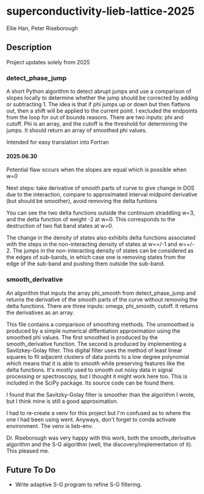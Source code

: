 # superconductivity-lieb-lattice-2025
Ellie Han, Peter Riseborough

## Description

Project updates solely from 2025

### detect_phase_jump

A short Python algorithm to detect abrupt jumps and use a comparison of slopes locally to determine whether the jump should be corrected by adding or subtracting 1. The idea is that if phi jumps up or down but then flattens out, then a shift will be applied to the current point. I excluded the endpoints from the loop for out of bounds reasons. There are two inputs: phi and cutoff. Phi is an array, and the cutoff is the threshold for determining the jumps. It should return an array of smoothed phi values.

Intended for easy translation into Fortran

#### 2025.06.30 

Potential flaw occurs when the slopes are equal which is possible when w=0

Next steps: take derivative of smooth parts of curve to give change in DOS due to the interaction, compare to approximated interval midpoint derivative (but should be smoother), avoid removing the delta funtions

You can see the two delta functions outside the continuum straddling w=3, and the delta function of weight -2 at w=0. This corresponds to the destruction of two flat band states at w=0.

The change in the density of states also exhibits delta functions associated with the steps in the non-interacting density of states at w==/-1 and w=+/- 2. The jumps in the non-interacting density of states can be considered as the edges of sub-bands, in which case one is removing states from the edge of the sub-band and pushing them outside the sub-band.

### smooth_derivative

An algorithm that inputs the array phi_smooth from detect_phase_jump and returns the derivative of the smooth parts of the curve without removing the delta functions. There are three inputs: omega, phi_smooth, cutoff. It returns the derivatives as an array. 

This file contains a comparison of smoothing methods. The unsmoothed is produced by a simple numerical diffentiation approximation using the smoothed phi values. The first smoothed is produced by the smooth_derivative function. The second is produced by implementing a Savitzkey-Golay filter. This digital filter uses the method of least linear squares to fit adjacent clusters of data points to a low degree polynomial which means that it is able to smooth while preserving features like the delta functions. It's mostly used to smooth out noisy data in signal processing or spectroscopy, but I thought it might work here too. This is included in the SciPy package. Its source code can be found there.

I found that the Savitzky-Golay filter is smoother than the algorithm I wrote, but I think mine is still a good approximation.

I had to re-create a venv for this project but I'm confused as to where the one I had been using went. Anyways, don't forget to conda activate environment. The venv is lieb-env.

Dr. Riseborough was very happy with this work, both the smooth_derivative algorithm and the S-G algorithm (well, the discovery/implementation of it). This pleased me. 

## Future To Do

- Write adaptive S-G program to refine S-G filtering. 